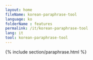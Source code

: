 ```yaml
---
layout: home
fileName: korean-paraphrase-tool
language: ko
folderName : features
permalink: /it/korean-paraphrase-tool
lang: it
tool: korean-paraphrase-tool
---
```

{% include section/paraphrase.html %}
